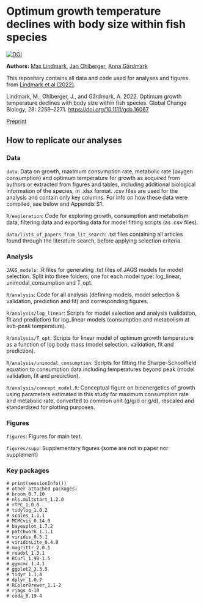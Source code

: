 # Optimum growth temperature declines with body size within fish species

[![DOI](https://zenodo.org/badge/184549156.svg)](https://zenodo.org/badge/latestdoi/184549156)

**Authors:** [Max Lindmark](https://maxlindmark.netlify.app/), [Jan Ohlberger](http://janohlberger.com/Homepage/), [Anna Gårdmark](https://internt.slu.se/en/cv-originals/anna-gardmark/)

This repository contains all data and code used for analyses and figures from [Lindmark et al (2022)](https://onlinelibrary.wiley.com/doi/full/10.1111/gcb.16067).

Lindmark, M., Ohlberger, J., and Gårdmark, A. 2022. Optimum growth temperature declines with body size within fish species. Global Change Biology, 28: 2259–2271. <https://doi.org/10.1111/gcb.16067>

[Preprint](https://www.biorxiv.org/content/10.1101/2021.01.21.427580v4)

## How to replicate our analyses

### Data
`data`: Data on growth, maximum consumption rate, metabolic rate (oxygen consumption) and optimum temperature for growth as acquired from authors or extracted from figures and tables, including additional biological information of the species, in .xlsx format. .csv files are used for the analysis and contain only key columns. For info on how these data were compiled, see below and Appendix S1.

`R/exploration`: Code for exploring growth, consumption and metabolism data, filtering data and exporting data for model fitting scripts (as .csv files). 

`data/lists_of_papers_from_lit_search`: .txt files containing all articles found through the literature search, before applying selection criteria.

### Analysis
`JAGS_models`: .R files for generating .txt files of JAGS models for model selection. Split into three folders, one for each model type: log_linear, unimodal_consumption and T_opt.

`R/analysis`: Code for all analysis (defining models, model selection & validation, prediction and fit) and corresponding figures.

`R/analysis/log_linear`: Scripts for model selection and analysis (validation, fit and prediction) for log_linear models (consumption and metabolism at sub-peak temperature).

`R/analysis/T_opt`: Scripts for linear model of optimum growth temperature as a function of log body mass (model selection, validation, fit and prediction).

`R/analysis/unimodal_consumption`: Scripts for fitting the Sharpe-Schoolfield equation to consumption data including temperatures beyond peak (model validation, fit and prediction).

`R/analysis/concept_model.R`: Conceptual figure on bioenergetics of growth using parameters estimated in this study for maximum consumption rate and metabolic rate, converted to common unit (g/g/d or g/d), rescaled and standardized for plotting purposes.

### Figures
`figures`: Figures for main text.

`figures/supp`: Supplementary figures (some are not in paper nor supplement)


### Key packages
```{r}
# print(sessionInfo())
# other attached packages:
# broom_0.7.10
# nls.multstart_1.2.0
# rTPC_1.0.0
# tidylog_1.0.2
# scales_1.1.1
# MCMCvis_0.14.0
# bayesplot_1.7.2
# patchwork_1.1.1
# viridis_0.5.1
# viridisLite_0.4.0
# magrittr_2.0.1
# readxl_1.3.1       
# RCurl_1.98-1.5
# ggmcmc_1.4.1
# ggplot2_3.3.5
# tidyr_1.1.4
# dplyr_1.0.7
# RColorBrewer_1.1-2
# rjags_4-10
# coda_0.19-4     
```


